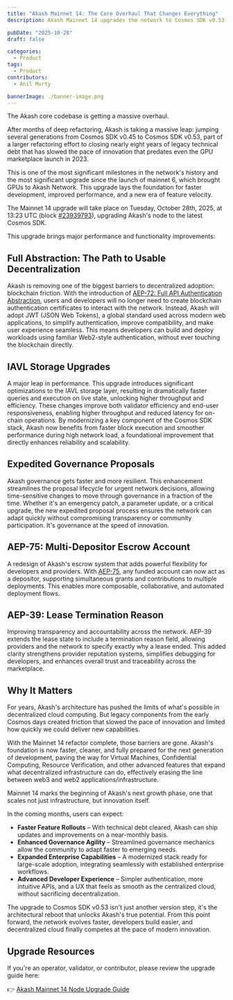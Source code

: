 ```yaml
---
title: "Akash Mainnet 14: The Core Overhaul That Changes Everything"
description: Akash Mainnet 14 upgrades the network to Cosmos SDK v0.53, introducing JWT authentication, IAVL storage optimizations, expedited governance, multi-depositor escrow, and lease termination reasons. This foundational refactor removes legacy technical debt and accelerates innovation for the next generation of decentralized cloud computing.

pubDate: "2025-10-28"
draft: false

categories:
  - Product
tags:
  - Product
contributors:
  - Anil Murty

bannerImage: ./banner-image.png
---
```


The Akash core codebase is getting a massive overhaul.

After months of deep refactoring, Akash is taking a massive leap: jumping several generations from Cosmos SDK v0.45 to Cosmos SDK v0.53, part of a larger refactoring effort to closing nearly eight years of legacy technical debt that has slowed the pace of innovation that predates even the GPU marketplace launch in 2023.

This is one of the most significant milestones in the network's history and the most significant upgrade since the launch of mainnet 6, which brought GPUs to Akash Network. This upgrade lays the foundation for faster development, improved performance, and a new era of feature velocity.

The Mainnet 14 upgrade will take place on Tuesday, October 28th, 2025, at 13:23 UTC (block [#23939793](https://www.mintscan.io/akash/block/23939793)), upgrading Akash's node to the latest Cosmos SDK.

This upgrade brings major performance and functionality improvements:

## Full Abstraction: The Path to Usable Decentralization

Akash is removing one of the biggest barriers to decentralized adoption: blockchain friction. With the introduction of [AEP-72: Full API Authentication Abstraction](/roadmap/aep-72/), users and developers will no longer need to create blockchain authentication certificates to interact with the network. Instead, Akash will adopt JWT (JSON Web Tokens), a global standard used across modern web applications, to simplify authentication, improve compatibility, and make user experience seamless. This means developers can build and deploy workloads using familiar Web2-style authentication, without ever touching the blockchain directly.

## IAVL Storage Upgrades

A major leap in performance. This upgrade introduces significant optimizations to the IAVL storage layer, resulting in dramatically faster queries and execution on live state, unlocking higher throughput and efficiency. These changes improve both validator efficiency and end-user responsiveness, enabling higher throughput and reduced latency for on-chain operations. By modernizing a key component of the Cosmos SDK stack, Akash now benefits from faster block execution and smoother performance during high network load, a foundational improvement that directly enhances reliability and scalability.

## Expedited Governance Proposals

Akash governance gets faster and more resilient. This enhancement streamlines the proposal lifecycle for urgent network decisions, allowing time-sensitive changes to move through governance in a fraction of the time. Whether it's an emergency patch, a parameter update, or a critical upgrade, the new expedited proposal process ensures the network can adapt quickly without compromising transparency or community participation. It's governance at the speed of innovation.

## AEP-75: Multi-Depositor Escrow Account

A redesign of Akash's escrow system that adds powerful flexibility for developers and providers. With [AEP-75](/roadmap/aep-75/), any funded account can now act as a depositor, supporting simultaneous grants and contributions to multiple deployments. This enables more composable, collaborative, and automated deployment flows.

## AEP-39: Lease Termination Reason

Improving transparency and accountability across the network. AEP-39 extends the lease state to include a termination reason field, allowing providers and the network to specify exactly why a lease ended. This added clarity strengthens provider reputation systems, simplifies debugging for developers, and enhances overall trust and traceability across the marketplace.

## Why It Matters

For years, Akash's architecture has pushed the limits of what's possible in decentralized cloud computing. But legacy components from the early Cosmos days created friction that slowed the pace of innovation and limited how quickly we could deliver new capabilities.

With the Mainnet 14 refactor complete, those barriers are gone. Akash's foundation is now faster, cleaner, and fully prepared for the next generation of development, paving the way for Virtual Machines, Confidential Computing, Resource Verification, and other advanced features that expand what decentralized infrastructure can do, effectively erasing the line between web3 and web2 applications/infrastructure.

Mainnet 14 marks the beginning of Akash's next growth phase, one that scales not just infrastructure, but innovation itself.

In the coming months, users can expect:

- **Faster Feature Rollouts** – With technical debt cleared, Akash can ship updates and improvements on a near-monthly basis.
- **Enhanced Governance Agility** – Streamlined governance mechanics allow the community to adapt faster to emerging needs.
- **Expanded Enterprise Capabilities** – A modernized stack ready for large-scale adoption, integrating seamlessly with established enterprise workflows.
- **Advanced Developer Experience** – Simpler authentication, more intuitive APIs, and a UX that feels as smooth as the centralized cloud, without sacrificing decentralization.

The upgrade to Cosmos SDK v0.53 isn't just another version step, it's the architectural reboot that unlocks Akash's true potential. From this point forward, the network evolves faster, developers build easier, and decentralized cloud finally competes at the pace of modern innovation.

## Upgrade Resources

If you're an operator, validator, or contributor, please review the upgrade guide here:

👉 [Akash Mainnet 14 Node Upgrade Guide](/docs/mainnet-14-upgrade/node-upgrade-guide/)

